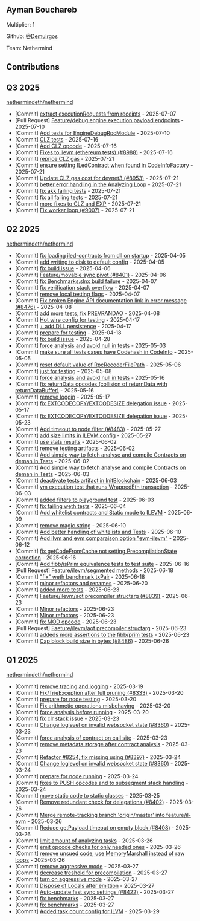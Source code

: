 
## Ayman Bouchareb
Multiplier: 1

Github: [@Demuirgos](https://github.com/Demuirgos)

Team: Nethermind

## Contributions

## Q3 2025


[nethermindeth/nethermind](https://github.com/nethermindeth/nethermind)
* [Commit] [extract executionRequests from receipts](https://github.com/NethermindEth/nethermind/commit/566246d734255090c07d838d7c9588d048730ac6) - 2025-07-07
* [Pull Request] [Feature/debug engine execution payload endpoints](https://github.com/NethermindEth/nethermind/pull/8970) - 2025-07-10
* [Commit] [Add tests for EngineDebugRpcModule](https://github.com/NethermindEth/nethermind/commit/4c1bcbe8a50ae41ea6a67f65936867e209941753) - 2025-07-10
* [Commit] [CLZ tests](https://github.com/NethermindEth/nethermind/commit/e3b1e091f1e88edbaf02745d6378566b9f4a234f) - 2025-07-16
* [Commit] [Add CLZ opcode](https://github.com/NethermindEth/nethermind/commit/558db06d65990caa00153e1ac49c8358b99373b1) - 2025-07-16
* [Commit] [Fixes to ilevm (ethereum tests) (#8988)](https://github.com/NethermindEth/nethermind/commit/e6b9ff8c147fb79e5ce6bb97ebc7120edbb5fc2c) - 2025-07-16
* [Commit] [reprice CLZ gas](https://github.com/NethermindEth/nethermind/commit/ea2b5428c3b9aef960c3fc80bdff30d068f485d6) - 2025-07-21
* [Commit] [ensure setting ILedContract when found in CodeInfoFactory](https://github.com/NethermindEth/nethermind/commit/7644113b1e2f3ba90fcdf601a4a43cfc83769d5f) - 2025-07-21
* [Commit] [Update CLZ gas cost for devnet3 (#8953)](https://github.com/NethermindEth/nethermind/commit/8eb2df2c7f5e610b13d07dbe70c457f24f463e01) - 2025-07-21
* [Commit] [better error handling in the Analyzing Loop](https://github.com/NethermindEth/nethermind/commit/02d3401369b488dddcccef31cd1506a470a1b294) - 2025-07-21
* [Commit] [fix akk failing tests](https://github.com/NethermindEth/nethermind/commit/09841e458de802c34b71d15969b5b1a83a7e35e4) - 2025-07-21
* [Commit] [fix all failing tests](https://github.com/NethermindEth/nethermind/commit/070078acba807cda45efa1fb6f33bcb46fd72f04) - 2025-07-21
* [Commit] [more fixes to CLZ and EXP](https://github.com/NethermindEth/nethermind/commit/6d3e1b6223a86ec29be7a4e624eaa1b9d9cfbcdb) - 2025-07-21
* [Commit] [Fix worker loop (#9007)](https://github.com/NethermindEth/nethermind/commit/6083e36a2b5f5fa2442c2abdb97bbb127d233a84) - 2025-07-21
## Q2 2025


[nethermindeth/nethermind](https://github.com/nethermindeth/nethermind)
* [Commit] [fix loading iled-contracts from dll on startup](https://github.com/NethermindEth/nethermind/commit/a5a2c58aba77b466333602e385b5335468138b2d) - 2025-04-05
* [Commit] [add writing to disk to default config](https://github.com/NethermindEth/nethermind/commit/3b4974055ec7c4766710e5c0a6a8997b0848005a) - 2025-04-05
* [Commit] [fix build issue](https://github.com/NethermindEth/nethermind/commit/075f771007577513e5b40d079177c0974ebff410) - 2025-04-06
* [Commit] [Feature/movable sync pivot (#8401)](https://github.com/NethermindEth/nethermind/commit/5fa6b6f212e1fe09543b8370b088847542b13f17) - 2025-04-06
* [Commit] [fix Benchmarks.slnx build failure](https://github.com/NethermindEth/nethermind/commit/56e332069ddae4b43c5be5ce181bad64e9f73276) - 2025-04-07
* [Commit] [fix verification stack overflow](https://github.com/NethermindEth/nethermind/commit/6f3e7dc2d7a51342613cd118a003f507cad3c5ca) - 2025-04-07
* [Commit] [remove local testing flags](https://github.com/NethermindEth/nethermind/commit/3e3277eaa4b44401a820fc16ad6d6c2e562ed76e) - 2025-04-07
* [Commit] [Fix broken Engine API documentation link in error message (#8476)](https://github.com/NethermindEth/nethermind/commit/220fffd70931e8dbb44ae3674444d7a6bbd9970f) - 2025-04-08
* [Commit] [add more tests, fix PREVRANDAO](https://github.com/NethermindEth/nethermind/commit/01d8324e8f6765b26990c937992653f6d33fe31b) - 2025-04-08
* [Commit] [Hot wire config for testing](https://github.com/NethermindEth/nethermind/commit/55386cc4dbd99e4e9571b72d2665cc8529411c1e) - 2025-04-17
* [Commit] [+ add DLL persistence](https://github.com/NethermindEth/nethermind/commit/4404ec65024357657571cb1a61242a9378476b60) - 2025-04-17
* [Commit] [prepare for testing](https://github.com/NethermindEth/nethermind/commit/8e01de252f2859b951d0ac633fce4894b0d2fa54) - 2025-04-18
* [Commit] [fix build issue](https://github.com/NethermindEth/nethermind/commit/690b1a013cd98581629f010887a4cf6744f23105) - 2025-04-28
* [Commit] [force analysis and avoid null in tests](https://github.com/NethermindEth/nethermind/commit/5e7d28130dff7a997a82975c60365b9fdf7e0c57) - 2025-05-03
* [Commit] [make sure all tests cases have Codehash in CodeInfo](https://github.com/NethermindEth/nethermind/commit/ba522372d868f646eb0fe8b4e36fd42241809b7c) - 2025-05-05
* [Commit] [reset default value of RpcRecoderFilePath](https://github.com/NethermindEth/nethermind/commit/f065a2177aa53a86bd5b8fcf3c5d7b467c746e58) - 2025-05-06
* [Commit] [just for testing](https://github.com/NethermindEth/nethermind/commit/fa220c8e347ee856d374a56b6cdbef92a385c245) - 2025-05-08
* [Commit] [force analysis and avoid null in tests](https://github.com/NethermindEth/nethermind/commit/5e7d28130dff7a997a82975c60365b9fdf7e0c57) - 2025-05-16
* [Commit] [fix returnData opcodes (collision of returnData with returnDataBuffer)](https://github.com/NethermindEth/nethermind/commit/ae5235aa4aa24dcd00d44e7fa260d65139b901ee) - 2025-05-16
* [Commit] [remove loggin](https://github.com/NethermindEth/nethermind/commit/725751563ec00082ffc04beae5c4dbe982d51995) - 2025-05-17
* [Commit] [fix EXTCODECOPY/EXTCODESIZE delegation issue](https://github.com/NethermindEth/nethermind/commit/1f6a571233241467d9b1f43e3ed1e30c471589b5) - 2025-05-17
* [Commit] [fix EXTCODECOPY/EXTCODESIZE delegation issue](https://github.com/NethermindEth/nethermind/commit/1f6a571233241467d9b1f43e3ed1e30c471589b5) - 2025-05-23
* [Commit] [Add timeout to node filter (#8483)](https://github.com/NethermindEth/nethermind/commit/fd56a42081b606931d70297b843f4194b2049348) - 2025-05-27
* [Commit] [add size limits in ILEVM config](https://github.com/NethermindEth/nethermind/commit/09dda748e7756f843f215a8225b34d27def4e600) - 2025-05-27
* [Commit] [use stats results](https://github.com/NethermindEth/nethermind/commit/2db022f2c5ce13515d442655deb38314b95536f9) - 2025-06-02
* [Commit] [remove testing artifacts](https://github.com/NethermindEth/nethermind/commit/e184b80c1f8b161564c5749442d2433c2d414561) - 2025-06-02
* [Commit] [Add simple way to fetch analyse and compile Contracts on deman in Tests](https://github.com/NethermindEth/nethermind/commit/ed7d0ff93534caf8e7dceb0b7cf22389e4fc5dca) - 2025-06-02
* [Commit] [Add simple way to fetch analyse and compile Contracts on deman in Tests](https://github.com/NethermindEth/nethermind/commit/ed7d0ff93534caf8e7dceb0b7cf22389e4fc5dca) - 2025-06-03
* [Commit] [deactivate tests artifact in InitBlockchain](https://github.com/NethermindEth/nethermind/commit/d750bae4e19303e9c50e39a1b646a286f4d824b0) - 2025-06-03
* [Commit] [vm execution test that runs WrappedEth transaction](https://github.com/NethermindEth/nethermind/commit/f31686fd0a6cf6ddaadda9784a7044141562fe70) - 2025-06-03
* [Commit] [added filters to playground test](https://github.com/NethermindEth/nethermind/commit/0c81cc524408abdf9d7e675d7997afc4a67fa60c) - 2025-06-03
* [Commit] [fix failing weth tests](https://github.com/NethermindEth/nethermind/commit/11e71a89f2639e9428f8ea29e538a79f3ddf60f6) - 2025-06-04
* [Commit] [Add whitelist contracts and Static mode to ILEVM](https://github.com/NethermindEth/nethermind/commit/58392315efd9a415ee736afc2fbeff8b109dba83) - 2025-06-09
* [Commit] [remove magic string](https://github.com/NethermindEth/nethermind/commit/b960021db55646ce1f40b4d7d503e46d3d9b32af) - 2025-06-10
* [Commit] [Add better handling of whitelists and Tests](https://github.com/NethermindEth/nethermind/commit/824891f707ba18d1e43804801a7d8aa54e15bfc7) - 2025-06-10
* [Commit] [Add ilvm and evm comparaison option "evm-ilevm"](https://github.com/NethermindEth/nethermind/commit/42728483c539e40f9e66ed0bb0fe3f546ffae408) - 2025-06-12
* [Commit] [fix getCodeFromCache not setting PrecompilationState correction](https://github.com/NethermindEth/nethermind/commit/ba46d58c4a5134e29b967023b29d41d9edc6248e) - 2025-06-16
* [Commit] [Add fibb/isPrim equivalence tests to test suite](https://github.com/NethermindEth/nethermind/commit/a70ad2124083b3bb89d619a09a108cdb2af9b2fa) - 2025-06-16
* [Pull Request] [Feature/ilevm/segmented methods ](https://github.com/NethermindEth/nethermind/pull/8802) - 2025-06-18
* [Commit] ["fix" weth benchmark txPair](https://github.com/NethermindEth/nethermind/commit/5f4c27a2f1558bd6626a6d1280e1d6932f3186af) - 2025-06-18
* [Commit] [minor refactors and renames](https://github.com/NethermindEth/nethermind/commit/5208f11e927731fbbd632d97aa2c69f7935e6dfa) - 2025-06-20
* [Commit] [added more tests](https://github.com/NethermindEth/nethermind/commit/b2d947fe160c38cc5fc26c8625b8fd1ca5ab9fb5) - 2025-06-23
* [Commit] [Faeture/ilevm/aot precompiler structarg (#8839)](https://github.com/NethermindEth/nethermind/commit/a360454c7488b52b1f8ef833cf6a7d6bb437866b) - 2025-06-23
* [Commit] [Minor refactors](https://github.com/NethermindEth/nethermind/commit/c01ebb8dc2b608166a74a364650d8320acde109d) - 2025-06-23
* [Commit] [Minor refactors](https://github.com/NethermindEth/nethermind/commit/8a762f0df88ea7a351210d4258fe2628d4a2a1de) - 2025-06-23
* [Commit] [fix MOD opcode](https://github.com/NethermindEth/nethermind/commit/b39abf9a9c2c142ee9a7e0ba4694dc0ad6670071) - 2025-06-23
* [Pull Request] [Faeture/ilevm/aot precompiler structarg](https://github.com/NethermindEth/nethermind/pull/8839) - 2025-06-23
* [Commit] [addeds more assertions to the fibb/prim tests](https://github.com/NethermindEth/nethermind/commit/119d2757ac62347e4c0b453837547b21283c2236) - 2025-06-23
* [Commit] [Cap block build size in bytes (#8486)](https://github.com/NethermindEth/nethermind/commit/d9588610f0fe7ff3ecaf3bafd827a2d1b034bd7a) - 2025-06-26
## Q1 2025

[nethermindeth/nethermind](https://github.com/nethermindeth/nethermind)
* [Commit] [remove tracing and logging](https://github.com/NethermindEth/nethermind/commit/d606c0bad7483bf7587ac96bb9fca2b60b3bb5bf) - 2025-03-19
* [Commit] [Fix/TrieException after full pruning (#8333)](https://github.com/NethermindEth/nethermind/commit/84f4f8b011b9f0b89d16b6da3a25c68e78a2e44d) - 2025-03-20
* [Commit] [prepare for node testing](https://github.com/NethermindEth/nethermind/commit/10b16f4474d95af70b3f480dc378b46d1d4e75a1) - 2025-03-20
* [Commit] [Fix arithmetic operations misbehaving](https://github.com/NethermindEth/nethermind/commit/4d74ae7c86433b06560312e21726ca0bb4f1450e) - 2025-03-20
* [Commit] [force analysis before running](https://github.com/NethermindEth/nethermind/commit/d28215b07645b2b33d49f88dac6961e4522f2624) - 2025-03-20
* [Commit] [fix clr stack issue](https://github.com/NethermindEth/nethermind/commit/0a51974e540a7bd17a0879fc69ed8d7143e82b83) - 2025-03-23
* [Commit] [Change loglevel on invalid websocket state (#8360)](https://github.com/NethermindEth/nethermind/commit/c576793cdf8f60562ed6314f0bcf6fb67127dbf3) - 2025-03-23
* [Commit] [force analysis of contract on call site](https://github.com/NethermindEth/nethermind/commit/26b45e86c6861e8d9dceca9aa247851e3225b560) - 2025-03-23
* [Commit] [remove metadata storage after contract analysis](https://github.com/NethermindEth/nethermind/commit/dad2249832c42913bfce3c8202c03c1c9d5e8fd5) - 2025-03-23
* [Commit] [Refactor #8254, fix missing using (#8397)](https://github.com/NethermindEth/nethermind/commit/4399b840c0e5ff14f449a8527f48484e237633bd) - 2025-03-24
* [Commit] [Change loglevel on invalid websocket state (#8360)](https://github.com/NethermindEth/nethermind/commit/c576793cdf8f60562ed6314f0bcf6fb67127dbf3) - 2025-03-24
* [Commit] [prepare for node running](https://github.com/NethermindEth/nethermind/commit/adb54aacc4c45b0eeb9c0086fcaa2cc4bcb0dd29) - 2025-03-24
* [Commit] [fixes to PUSH opcodes and to subsegment stack handling](https://github.com/NethermindEth/nethermind/commit/fd41013c085c4c4a1dc200f5a21102e812645f77) - 2025-03-24
* [Commit] [move static code to static classes](https://github.com/NethermindEth/nethermind/commit/5785b323cc474916169f24ae323d374f07b77c93) - 2025-03-25
* [Commit] [Remove redundant check for delegations (#8402)](https://github.com/NethermindEth/nethermind/commit/d15d5a79f3b46adad24de653362d34436abab4b4) - 2025-03-26
* [Commit] [Merge remote-tracking branch 'origin/master' into feature/il-evm](https://github.com/NethermindEth/nethermind/commit/94372fcc92590db31f6756ed5623b388eeeeef8c) - 2025-03-26
* [Commit] [Reduce getPayload timeout on empty block (#8408)](https://github.com/NethermindEth/nethermind/commit/79b69d1ebb102ee122028ed9037c965b5f972c7d) - 2025-03-26
* [Commit] [limit amount of analyzing tasks](https://github.com/NethermindEth/nethermind/commit/177451d9a2f960baf0b94e28965bea917115ad5f) - 2025-03-26
* [Commit] [emit opcode checks for only needed ones](https://github.com/NethermindEth/nethermind/commit/a75af6efb832701e7f2b2ddaf6063a99dae9f0ec) - 2025-03-26
* [Commit] [remove unsued code, use MemoryMarshall instead of raw loops](https://github.com/NethermindEth/nethermind/commit/2d73d093af2b1d2d6cdebc00c614bf51207b168e) - 2025-03-26
* [Commit] [remove aggressive mode](https://github.com/NethermindEth/nethermind/commit/9e0583252e7754dc863c3599d3b809b9f8ede5ab) - 2025-03-27
* [Commit] [decrease treshold for precompilation](https://github.com/NethermindEth/nethermind/commit/67b2da817e37cee7f1d4a629a4ef4223ccc090ea) - 2025-03-27
* [Commit] [turn on aggressive mode](https://github.com/NethermindEth/nethermind/commit/3b45e92ecd606035288f0f44e95d48c5486f9a88) - 2025-03-27
* [Commit] [Dispose of Locals after emittion](https://github.com/NethermindEth/nethermind/commit/87bc1fdafb1115774ea4bcac296be9a13f81adbc) - 2025-03-27
* [Commit] [Auto-update fast sync settings (#8422)](https://github.com/NethermindEth/nethermind/commit/f2794bf0561b48ceade8762eb803c806b29c4a5e) - 2025-03-27
* [Commit] [fix benchmarks](https://github.com/NethermindEth/nethermind/commit/75ab1b93e2b84e0e5bbce13e0e072f047a16c25e) - 2025-03-27
* [Commit] [fix benchmarks](https://github.com/NethermindEth/nethermind/commit/291fff92d1acef1357a50d17c69976e79485f68b) - 2025-03-27
* [Commit] [Added task count config for ILVM](https://github.com/NethermindEth/nethermind/commit/fc031d6c3de944f6f62873be87f0d01b1748ab61) - 2025-03-29
